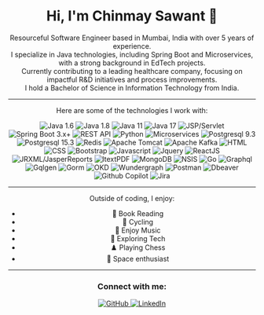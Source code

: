 <div align="center">
  <h1>Hi, I'm Chinmay Sawant 👋</h1>
  <p>
    Resourceful Software Engineer based in Mumbai, India with over 5 years of experience.<br>
    I specialize in Java technologies, including Spring Boot and Microservices, with a strong background in EdTech projects.<br>
    Currently contributing to a leading healthcare company, focusing on impactful R&D initiatives and process improvements.<br>
    I hold a Bachelor of Science in Information Technology from India.
  </p>
</div>

---

<div align="center">
  <p>Here are some of the technologies I work with:</p>
  <div >
    <img src="https://img.shields.io/badge/Java%201.6-007396?style=for-the-badge&logo=java&logoColor=white" alt="Java 1.6" />
    <img src="https://img.shields.io/badge/Java%201.8-007396?style=for-the-badge&logo=java&logoColor=white" alt="Java 1.8" />
    <img src="https://img.shields.io/badge/Java%2011-007396?style=for-the-badge&logo=java&logoColor=white" alt="Java 11" />
    <img src="https://img.shields.io/badge/Java%2017-007396?style=for-the-badge&logo=java&logoColor=white" alt="Java 17" />
    <img src="https://img.shields.io/badge/JSP%2FServlet-F7DF1E?style=for-the-badge&logo=apache-tomcat&logoColor=white" alt="JSP/Servlet" />
    <img src="https://img.shields.io/badge/Spring%20Boot%203.x%2B-66BB6A?style=for-the-badge&logo=spring&logoColor=white" alt="Spring Boot 3.x+" />
    <img src="https://img.shields.io/badge/REST%20API-005C9C?style=for-the-badge&logo=rest&logoColor=white" alt="REST API" />
    <img src="https://img.shields.io/badge/Python-3776AB?style=for-the-badge&logo=python&logoColor=white" alt="Python" />
    <img src="https://img.shields.io/badge/Microservices-000000?style=for-the-badge&logo=microdot&logoColor=white" alt="Microservices" />
    <img src="https://img.shields.io/badge/PostgreSQL%209.3-4169E1?style=for-the-badge&logo=postgresql&logoColor=white" alt="Postgresql 9.3" />
     <img src="https://img.shields.io/badge/PostgreSQL%2015.3-4169E1?style=for-the-badge&logo=postgresql&logoColor=white" alt="Postgresql 15.3" />
    <img src="https://img.shields.io/badge/Redis-DC382D?style=for-the-badge&logo=redis&logoColor=white" alt="Redis" />
    <img src="https://img.shields.io/badge/Apache%20Tomcat-F87C00?style=for-the-badge&logo=apache-tomcat&logoColor=white" alt="Apache Tomcat" />
    <img src="https://img.shields.io/badge/Apache%20Kafka-231F20?style=for-the-badge&logo=apache-kafka&logoColor=white" alt="Apache Kafka" />
    <img src="https://img.shields.io/badge/HTML5-E34F26?style=for-the-badge&logo=html5&logoColor=white" alt="HTML" />
    <img src="https://img.shields.io/badge/CSS3-1572B6?style=for-the-badge&logo=css3&logoColor=white" alt="CSS" />
    <img src="https://img.shields.io/badge/Bootstrap-7952B3?style=for-the-badge&logo=bootstrap&logoColor=white" alt="Bootstrap" />
    <img src="https://img.shields.io/badge/JavaScript-F7DF1E?style=for-the-badge&logo=javascript&logoColor=black" alt="Javascript" />
    <img src="https://img.shields.io/badge/jQuery-0769AD?style=for-the-badge&logo=jquery&logoColor=white" alt="Jquery" />
    <img src="https://img.shields.io/badge/React-61DAFB?style=for-the-badge&logo=react&logoColor=black" alt="ReactJS" />
    <img src="https://img.shields.io/badge/JRXML%2FJasperReports-72B03A?style=for-the-badge&logo=jasperreports&logoColor=white" alt="JRXML/JasperReports" />
    <img src="https://img.shields.io/badge/ItextPDF-FF6F00?style=for-the-badge&logo=itext&logoColor=white" alt="ItextPDF" />
    <img src="https://img.shields.io/badge/MongoDB-47A248?style=for-the-badge&logo=mongodb&logoColor=white" alt="MongoDB" />
    <img src="https://img.shields.io/badge/NSIS-ABB2B9?style=for-the-badge&logo=nsis&logoColor=white" alt="NSIS" />
    <img src="https://img.shields.io/badge/Go-00ADD8?style=for-the-badge&logo=go&logoColor=white" alt="Go" />
    <img src="https://img.shields.io/badge/GraphQL-E10098?style=for-the-badge&logo=graphql&logoColor=white" alt="Graphql" />
    <img src="https://img.shields.io/badge/Gqlgen-ED2E7E?style=for-the-badge&logo=graphql&logoColor=white" alt="Gqlgen" />
    <img src="https://img.shields.io/badge/GORM-989898?style=for-the-badge&logo=go&logoColor=white" alt="Gorm" />
    <img src="https://img.shields.io/badge/OKD-005C9C?style=for-the-badge&logo=redhat&logoColor=white" alt="OKD" />
    <img src="https://img.shields.io/badge/WunderGraph-0F111A?style=for-the-badge&logo=wundergraph&logoColor=white" alt="Wundergraph" />
    <img src="https://img.shields.io/badge/Postman-FF6C37?style=for-the-badge&logo=postman&logoColor=white" alt="Postman" />
    <img src="https://img.shields.io/badge/DBeaver-382923?style=for-the-badge&logo=dbeaver&logoColor=white" alt="Dbeaver" />
    <img src="https://img.shields.io/badge/GitHub%20Copilot-06CD6D?style=for-the-badge&logo=github-copilot&logoColor=white" alt="Github Copilot" />
    <img src="https://img.shields.io/badge/Jira-0052CC?style=for-the-badge&logo=jira&logoColor=white" alt="Jira" />
  </div>
</div>

---

<div align="center" style="text-align: center;">
  <p>Outside of coding, I enjoy:</p>
  <ul>
    <li>📖 Book Reading</li>
    <li>🚴 Cycling</li>
    <li>🎵 Enjoy Music</li>
    <li>🔭 Exploring Tech</li>
    <li>♟️ Playing Chess</li>
    <li>🌌 Space enthusiast</li>
  </ul>
</div>

---

<div align="center">
  <h3>Connect with me:</h3>
  <p>
    <a href="https://github.com/chinmay-sawant" target="_blank">
      <img src="https://img.shields.io/badge/GitHub-100000?style=for-the-badge&logo=github&logoColor=white" alt="GitHub"/>
    </a>
    <a href="https://www.linkedin.com/in/chinmaysawant06" target="_blank">
      <img src="https://img.shields.io/badge/LinkedIn-0077B5?style=for-the-badge&logo=linkedin&logoColor=white" alt="LinkedIn"/>
    </a>
    </p>
</div>
